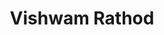 ---
title: "Vishwam Rathod"
collection: people
category: under
image: "/images/rathod.jpg"
role: "Lab Member"
department: "College of Engineering, Aerospace Engineering Department, ERAU"
degree: "B.S. - Aerospace Engineering"
---